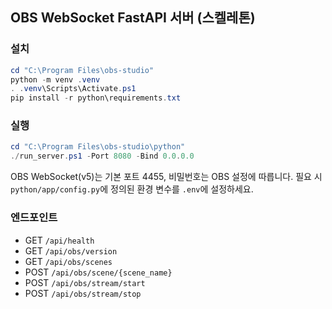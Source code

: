 ## OBS WebSocket FastAPI 서버 (스켈레톤)

### 설치

```powershell
cd "C:\Program Files\obs-studio"
python -m venv .venv
. .venv\Scripts\Activate.ps1
pip install -r python\requirements.txt
```

### 실행

```powershell
cd "C:\Program Files\obs-studio\python"
./run_server.ps1 -Port 8080 -Bind 0.0.0.0
```

OBS WebSocket(v5)는 기본 포트 4455, 비밀번호는 OBS 설정에 따릅니다. 필요 시 `python/app/config.py`에 정의된 환경 변수를 `.env`에 설정하세요.

### 엔드포인트
- GET `/api/health`
- GET `/api/obs/version`
- GET `/api/obs/scenes`
- POST `/api/obs/scene/{scene_name}`
- POST `/api/obs/stream/start`
- POST `/api/obs/stream/stop`

